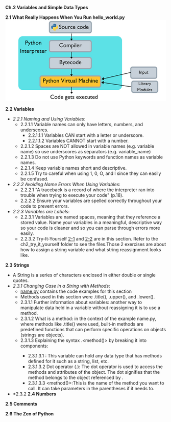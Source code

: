 **Ch.2 Variables and Simple Data Types**

**2.1 What Really Happens When You Run hello_world.py**\
![Python Interpretation and Compilation](https://raw.githubusercontent.com/chloenumber1/intro-python/refs/heads/main/chapter_2/chapter_2_notes/ch_2_notes_imgs/python-interpretation-compilation.jpg)

**2.2 Variables**
- *2.2.1 Naming and Using Variables*:
    - 2.2.1.1 Variable names can only have letters, numbers, and underscores.
        - 2.2.1.1.1 Variables CAN start with a letter or underscore.
        - 2.2.1.1.2 Variables CANNOT start with a number.
    - 2.2.1.2 Spaces are NOT allowed in variable names (e.g. variable name) so use underscores as separators (e.g. variable_name)
    - 2.2.1.3 Do not use Python keywords and function names as variable names.
    - 2.2.1.4 Keep variable names short and descriptive.
    - 2.2.1.5 Try to careful when using 1, 0, O, and l since they can easily be confused.
- *2.2.2 Avoiding Name Errors When Using Variables*:
    - 2.2.2.1 "A traceback is a record of where the interpreter ran into trouble when trying to execute your code" (p.18).
    - 2.2.2.2 Ensure your variables are spelled correctly throughout your code to prevent errors.
- *2.2.3 Variables are Labels*:
    - 2.2.3.1 Variables are named spaces, meaning that they reference a stored value. Name your variables in a meaningful, descriptive way so your code is cleaner and so you can parse through errors more easily.
    - 2.2.3.2 Try-It-Yourself [2-1](https://github.com/chloenumber1/intro-python/blob/main/chapter_2/ch_2_try_it_yourself/tiy_2_1_simple_message.py) and [2-2](https://github.com/chloenumber1/intro-python/blob/main/chapter_2/ch_2_try_it_yourself/tiy_2_2_simple_messages.py) are in this section. Refer to the ch2_try_it_yourself folder to see the files.Those 2 exercises are about how to assign a string variable and what string reassignment looks like. 

**2.3 Strings**
- A String is a series of characters enclosed in either double or single quotes.
- *2.3.1 Changing Case in a String with Methods*:
    - [name.py](https://github.com/chloenumber1/intro-python/blob/main/chapter_2/chapter_2_examples/name.py) contains the code examples for this section
    - Methods used in this section were .title(), .upper(), and .lower().
    - 2.3.1.1 Further information about variables: another way to manipulate data held in a variable without reassigning it is to use a method.
    - 2.3.1.2 What is a method: in the context of the example name.py, where methods like .title() were used, built-in methods are predefined functions that can perform specific operations on objects (strings are objects).
    - 2.3.1.3 Explaining the syntax <variable>.<method()> by breaking it into components:
        - 2.3.1.3.1 <variable>: This variable can hold any data type that has methods defined for it such as a string, list, etc.
        - 2.3.1.3.2 Dot operator (.): The dot operator is used to access the methods and attributes of the object. The dot signifies that the method belongs to the object referenced by <variable>.
        - 2.3.1.3.3 <method()>:This is the name of the method you want to call. It can take parameters in the parentheses if it needs to.
- *2.3.2 
**2.4 Numbers**

**2.5 Comments**

**2.6 The Zen of Python**